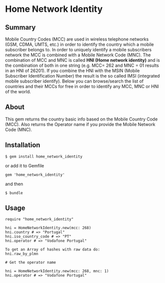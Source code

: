 # Home Network Identity

## Summary

Mobile Country Codes (MCC) are used in wireless telephone networks (GSM, CDMA, UMTS, etc.) in order to identify the country which a mobile subscriber belongs to. In order to uniquely identify a mobile subscribers network the MCC is combined with a Mobile Network Code (MNC). The combination of MCC and MNC is called **HNI (Home network identity)** and is the combination of both in one string (e.g. MCC= 262 and MNC = 01 results in an HNI of 26201). If you combine the HNI with the MSIN (Mobile Subscriber Identification Number) the result is the so called IMSI (integrated mobile subscriber identify). Below you can browse/search the list of countries and their MCCs for free in order to identify any MCC, MNC or HNI of the world.

## About

This gem returns the country basic info based on the Mobile Country Code (MCC).
Also returns the Operator name if you provide the Mobile Network Code (MNC).

## Installation

`$ gem install home_network_identity`

or add it to Gemfile

`gem 'home_network_identity'`

and then

`$ bundle`

## Usage

```
require "home_network_identity"

hni = HomeNetworkIdentity.new(mcc: 268)
hni.country # => "Portugal"
hni.iso_country_code # => "PT"
hni.operator # => "Vodafone Portugal"

To get an Array of hashes with raw data do:
hni.raw_by_plmn

# Get the operator name

hni = HomeNetworkIdentity.new(mcc: 268, mnc: 1)
hni.operator # => "Vodafone Portugal"
```


